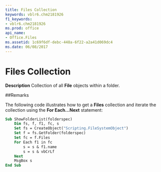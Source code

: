 ```yaml
---
title: Files Collection
keywords: vblr6.chm2181926
f1_keywords:
- vblr6.chm2181926
ms.prod: office
api_name:
- Office.Files
ms.assetid: 1c69f6df-debc-448a-6f22-a2a41d069dc4
ms.date: 06/08/2017
---
```



# Files Collection



 **Description**
Collection of all  **File** objects within a folder.

##Remarks

The following code illustrates how to get a  **Files** collection and iterate the collection using the **For Each...Next** statement:



```vb
Sub ShowFolderList(folderspec)
    Dim fs, f, f1, fc, s
    Set fs = CreateObject("Scripting.FileSystemObject")
    Set f = fs.GetFolder(folderspec)
    Set fc = f.Files
    For Each f1 in fc
        s = s & f1.name 
        s = s & vbCrLf
    Next
    MsgBox s
End Sub
```


